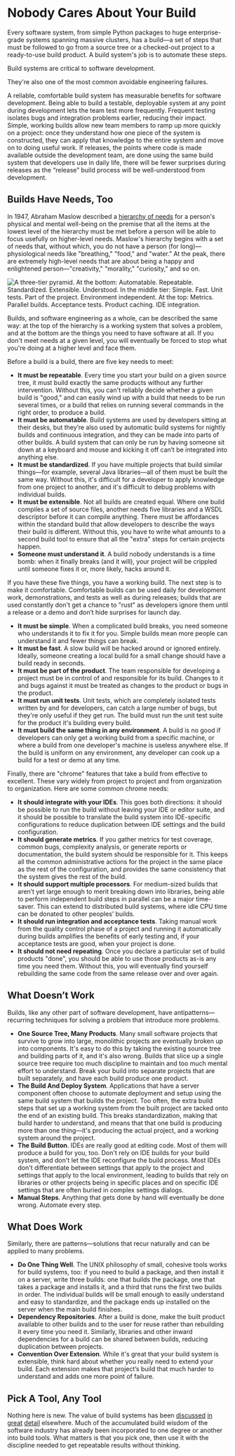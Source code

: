 # Nobody Cares About Your Build

Every software system, from simple Python packages to huge enterprise-grade
systems spanning massive clusters, has a build—a set of steps that must be
followed to go from a source tree or a checked-out project to a ready-to-use
build product. A build system's job is to automate these steps.

Build systems are critical to software development.

They're also one of the most common avoidable engineering failures.

A reliable, comfortable build system has measurable benefits for software
development. Being able to build a testable, deployable system at any point
during development lets the team test more frequently. Frequent testing
isolates bugs and integration problems earlier, reducing their impact. Simple,
working builds allow new team members to ramp up more quickly on a project:
once they understand how one piece of the system is constructed, they can
apply that knowledge to the entire system and move on to doing useful work. If
releases, the points where code is made available outside the development
team, are done using the same build system that developers use in daily life,
there will be fewer surprises during releases as the “release” build process
will be well-understood from development.

## Builds Have Needs, Too

In 1947, Abraham Maslow described a [hierarchy of
needs](http://en.wikipedia.org/wiki/Maslow's_hierarchy_of_needs) for a
person's physical and mental well-being on the premise that all the items at
the lowest level of the hierarchy must be met before a person will be able to
focus usefully on higher-level needs. Maslow's hierarchy begins with a set of
needs that, without which, you do not have a person (for long)—physiological
needs like "breathing," "food," and "water." At the peak, there are extremely
high-level needs that are about being a happy and enlightened
person—"creativity," "morality," "curiosity," and so on.

![A three-tier pyramid. At the bottom: Automatable. Repeatable. Standardized.
Extensible. Understood. In the middle tier: Simple. Fast. Unit tests. Part of
the project. Environment independent. At the top: Metrics. Parallel builds.
Acceptance tests. Product caching. IDE
integration.](/media/dev/builds/buildifesto-pyramid)

Builds, and software engineering as a whole, can be described the same way: at
the top of the hierarchy is a working system that solves a problem, and at the
bottom are the things you need to have software at all. If you don't meet
needs at a given level, you will eventually be forced to stop what you're
doing at a higher level and face them.

Before a build is a build, there are five key needs to meet:

* **It must be repeatable**. Every time you start your build on a given source
  tree, it must build exactly the same products without any further
  intervention. Without this, you can't reliably decide whether a given build
  is "good," and can easily wind up with a build that needs to be run several
  times, or a build that relies on running several commands in the right
  order, to produce a build.
* **It must be automatable**. Build systems are used by developers sitting at
  their desks, but they’re also used by automatic build systems for nightly
  builds and continuous integration, and they can be made into parts of other
  builds. A build system that can only be run by having someone sit down at a
  keyboard and mouse and kicking it off can’t be integrated into anything
  else.
* **It must be standardized**. If you have multiple projects that build
  similar things—for example, several Java libraries—all of them must be built
  the same way. Without this, it's difficult for a developer to apply
  knowledge from one project to another, and it's difficult to debug problems
  with individual builds.
* **It must be extensible**. Not all builds are created equal. Where one build
  compiles a set of source files, another needs five libraries and a WSDL
  descriptor before it can compile anything. There must be affordances within
  the standard build that allow developers to describe the ways their build is
  different. Without this, you have to write what amounts to a second build
  tool to ensure that all the "extra" steps for certain projects happen.
* **Someone must understand it**. A build nobody understands is a time bomb:
  when it finally breaks (and it will), your project will be crippled until
  someone fixes it or, more likely, hacks around it.

If you have these five things, you have a working build. The next step is to
make it comfortable. Comfortable builds can be used daily for development
work, demonstrations, and tests as well as during releases; builds that are
used constantly don't get a chance to "rust" as developers ignore them until a
release or a demo and don’t hide surprises for launch day.

* **It must be simple**. When a complicated build breaks, you need someone who
  understands it to fix it for you. Simple builds mean more people can
  understand it and fewer things can break.
* **It must be fast**. A slow build will be hacked around or ignored entirely.
  Ideally, someone creating a local build for a small change should have a
  build ready in seconds.
* **It must be part of the product**. The team responsible for developing a
  project must be in control of and responsible for its build. Changes to it
  and bugs against it must be treated as changes to the product or bugs in the
  product.
* **It must run unit tests**. Unit tests, which are completely isolated tests
  written by and for developers, can catch a large number of bugs, but they're
  only useful if they get run. The build must run the unit test suite for the
  product it's building every build.
* **It must build the same thing in any environment**. A build is no good if
  developers can only get a working build from a specific machine, or where a
  build from one developer's machine is useless anywhere else. If the build is
  uniform on any environment, any developer can cook up a build for a test or
  demo at any time.

Finally, there are "chrome" features that take a build from effective to
excellent. These vary widely from project to project and from organization to
organization. Here are some common chrome needs:

* **It should integrate with your IDEs**. This goes both directions: it should
  be possible to run the build without leaving your IDE or editor suite, and
  it should be possible to translate the build system into IDE-specific
  configurations to reduce duplication between IDE settings and the build
  configuration.
* **It should generate metrics**. If you gather metrics for test coverage,
  common bugs, complexity analysis, or generate reports or documentation, the
  build system should be responsible for it. This keeps all the common
  administrative actions for the project in the same place as the rest of the
  configuration, and provides the same consistency that the system gives the
  rest of the build.
* **It should support multiple processors**. For medium-sized builds that
  aren’t yet large enough to merit breaking down into libraries, being able to
  perform independent build steps in parallel can be a major time-saver. This
  can extend to distributed build systems, where idle CPU time can be donated
  to other peoples’ builds.
* **It should run integration and acceptance tests**. Taking manual work from
  the quality control phase of a project and running it automatically during
  builds amplifies the benefits of early testing and, if your acceptance tests
  are good, when your project is done.
* **It should not need repeating**. Once you declare a particular set of build
  products "done", you should be able to use those products as-is any time you
  need them. Without this, you will eventually find yourself rebuilding the
  same code from the same release over and over again.

## What Doesn’t Work

Builds, like any other part of software development, have
antipatterns—recurring techniques for solving a problem that introduce more
problems.

* **One Source Tree, Many Products**. Many small software projects that
  survive to grow into large, monolithic projects are eventually broken up
  into components. It's easy to do this by taking the existing source tree and
  building parts of it, and it's also wrong. Builds that slice up a single
  source tree require too much discipline to maintain and too much mental
  effort to understand. Break your build into separate projects that are built
  separately, and have each build produce one product.
* **The Build And Deploy System**. Applications that have a server component
  often choose to automate deployment and setup using the same build system
  that builds the project. Too often, the extra build steps that set up a
  working system from the built project are tacked onto the end of an existing
  build. This breaks standardization, making that build harder to understand,
  and means that that one build is producing more than one thing—it's
  producing the actual project, and a working system around the project.
* **The Build Button**. IDEs are really good at editing code. Most of them
  will produce a build for you, too. Don't rely on IDE builds for your build
  system, and don't let the IDE reconfigure the build process. Most IDEs don't
  differentiate between settings that apply to the project and settings that
  apply to the local environment, leading to builds that rely on libraries or
  other projects being in specific places and on specific IDE settings that
  are often buried in complex settings dialogs.
* **Manual Steps**. Anything that gets done by hand will eventually be done
  wrong. Automate every step.

## What Does Work

Similarly, there are patterns—solutions that recur naturally and can be
applied to many problems.

* **Do One Thing Well**. The UNIX philosophy of small, cohesive tools works
  for build systems, too: if you need to build a package, and then install it
  on a server, write three builds: one that builds the package, one that takes
  a package and installs it, and a third that runs the first two builds in
  order. The individual builds will be small enough to easily understand and
  easy to standardize, and the package ends up installed on the server when
  the main build finishes.
* **Dependency Repositories**. After a build is done, make the built product
  available to other builds and to the user for reuse rather than rebuilding
  it every time you need it. Similarly, libraries and other inward
  dependencies for a build can be shared between builds, reducing duplication
  between projects.
* **Convention Over Extension**. While it's great that your build system is
  extensible, think hard about whether you really need to extend your build.
  Each extension makes that project’s build that much harder to understand and
  adds one more point of failure.

## Pick A Tool, Any Tool

Nothing here is new. The value of build systems has been
[discussed](http://www.joelonsoftware.com/articles/fog0000000043.html)
[in](http://www.gamesfromwithin.com/articles/0506/000092.html)
[great](http://c2.com/cgi/wiki?BuildSystem)
[detail](http://www.codinghorror.com/blog/archives/000988.html) elsewhere.
Much of the accumulated build wisdom of the software industry has already been
incorporated to one degree or another into build tools. What matters is that
you pick one, then use it with the discipline needed to get repeatable results
without thinking.

